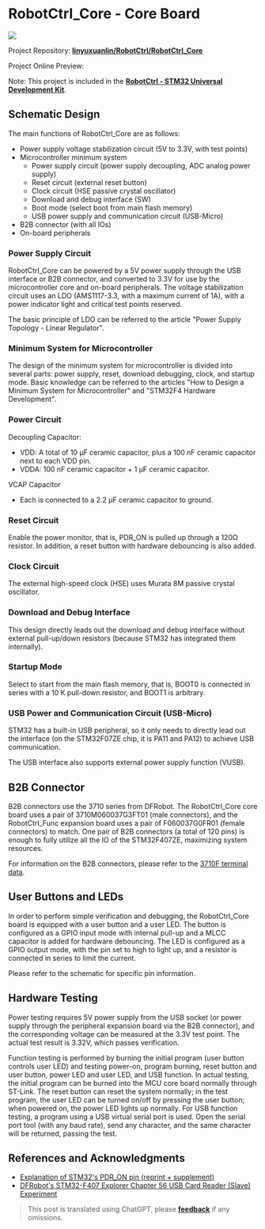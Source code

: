 # RobotCtrl_Core - Core Board

![](https://f004.backblazeb2.com/file/wiki-media/img/20220527113423.png)

Project Repository: [**linyuxuanlin/RobotCtrl/RobotCtrl_Core**](https://github.com/linyuxuanlin/RobotCtrl/tree/main/RobotCtrl_MultiBoard_Project/RobotCtrl_Core)

Project Online Preview:

<div class="altium-iframe-viewer">
  <div
    class="altium-ecad-viewer"
    data-project-src="https://github.com/linyuxuanlin/RobotCtrl/raw/main/RobotCtrl_MultiBoard_Project/RobotCtrl_Core_V2.81B.zip"
  ></div>
</div>

Note: This project is included in the [**RobotCtrl - STM32 Universal Development Kit**](https://wiki-power.com/en/RobotCtrl-STM32%E9%80%9A%E7%94%A8%E5%BC%80%E5%8F%91%E5%A5%97%E4%BB%B6).

## Schematic Design

The main functions of RobotCtrl_Core are as follows:

- Power supply voltage stabilization circuit (5V to 3.3V, with test points)
- Microcontroller minimum system
  - Power supply circuit (power supply decoupling, ADC analog power supply)
  - Reset circuit (external reset button)
  - Clock circuit (HSE passive crystal oscillator)
  - Download and debug interface (SW)
  - Boot mode (select boot from main flash memory)
  - USB power supply and communication circuit (USB-Micro)
- B2B connector (with all IOs)
- On-board peripherals

### Power Supply Circuit

RobotCtrl_Core can be powered by a 5V power supply through the USB interface or B2B connector, and converted to 3.3V for use by the microcontroller core and on-board peripherals. The voltage stabilization circuit uses an LDO (AMS1117-3.3, with a maximum current of 1A), with a power indicator light and critical test points reserved.

The basic principle of LDO can be referred to the article "Power Supply Topology - Linear Regulator".

### Minimum System for Microcontroller

The design of the minimum system for microcontroller is divided into several parts: power supply, reset, download debugging, clock, and startup mode. Basic knowledge can be referred to the articles "How to Design a Minimum System for Microcontroller" and "STM32F4 Hardware Development".

### Power Circuit

Decoupling Capacitor:

- VDD: A total of 10 μF ceramic capacitor, plus a 100 nF ceramic capacitor next to each VDD pin.
- VDDA: 100 nF ceramic capacitor + 1 µF ceramic capacitor.

VCAP Capacitor

- Each is connected to a 2.2 µF ceramic capacitor to ground.

### Reset Circuit

Enable the power monitor, that is, PDR_ON is pulled up through a 120Ω resistor. In addition, a reset button with hardware debouncing is also added.

### Clock Circuit

The external high-speed clock (HSE) uses Murata 8M passive crystal oscillator.

### Download and Debug Interface

This design directly leads out the download and debug interface without external pull-up/down resistors (because STM32 has integrated them internally).

### Startup Mode

Select to start from the main flash memory, that is, BOOT0 is connected in series with a 10 K pull-down resistor, and BOOT1 is arbitrary.

### USB Power and Communication Circuit (USB-Micro)

STM32 has a built-in USB peripheral, so it only needs to directly lead out the interface (on the STM32F07ZE chip, it is PA11 and PA12) to achieve USB communication.

The USB interface also supports external power supply function (VUSB).

## B2B Connector

B2B connectors use the 3710 series from DFRobot. The RobotCtrl_Core core board uses a pair of 3710M060037G3FT01 (male connectors), and the RobotCtrl_Func expansion board uses a pair of F060037G0FR01 (female connectors) to match. One pair of B2B connectors (a total of 120 pins) is enough to fully utilize all the IO of the STM32F407ZE, maximizing system resources.

For information on the B2B connectors, please refer to the [3710F terminal data](http://www.openedv.com/thread-78182-1-1.html).

## User Buttons and LEDs

In order to perform simple verification and debugging, the RobotCtrl_Core board is equipped with a user button and a user LED. The button is configured as a GPIO input mode with internal pull-up and a MLCC capacitor is added for hardware debouncing. The LED is configured as a GPIO output mode, with the pin set to high to light up, and a resistor is connected in series to limit the current.

Please refer to the schematic for specific pin information.

## Hardware Testing

Power testing requires 5V power supply from the USB socket (or power supply through the peripheral expansion board via the B2B connector), and the corresponding voltage can be measured at the 3.3V test point. The actual test result is 3.32V, which passes verification.

Function testing is performed by burning the initial program (user button controls user LED) and testing power-on, program burning, reset button and user button, power LED and user LED, and USB function. In actual testing, the initial program can be burned into the MCU core board normally through ST-Link. The reset button can reset the system normally; in the test program, the user LED can be turned on/off by pressing the user button; when powered on, the power LED lights up normally. For USB function testing, a program using a USB virtual serial port is used. Open the serial port tool (with any baud rate), send any character, and the same character will be returned, passing the test.

## References and Acknowledgments

- [Explanation of STM32's PDR_ON pin (reprint + supplement)](https://blog.csdn.net/Frankenstien_/article/details/105971841)
- [DFRobot's STM32-F407 Explorer Chapter 56 USB Card Reader (Slave) Experiment](https://zhuanlan.zhihu.com/p/136163591)

> This post is translated using ChatGPT, please [**feedback**](https://github.com/linyuxuanlin/Wiki_MkDocs/issues/new) if any omissions.